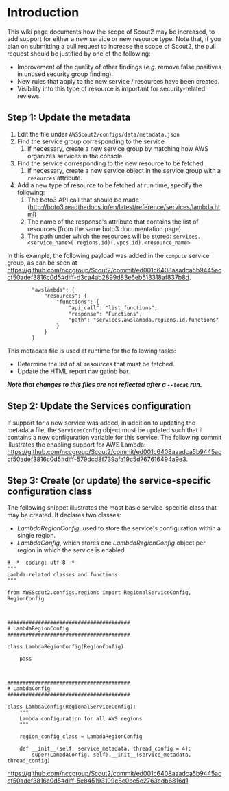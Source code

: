 # Introduction

This wiki page documents how the scope of Scout2 may be increased, to add support for either a new service or new resource type. Note that, if you plan on submitting a pull request to increase the scope of Scout2, the pull request should be justified by one of the following:

* Improvement of the quality of other findings (_e.g._ remove false positives in unused security group finding).
* New rules that apply to the new service / resources have been created.
* Visibility into this type of resource is important for security-related reviews.

## Step 1: Update the metadata

1. Edit the file under `AWSScout2/configs/data/metadata.json`
1. Find the service group corresponding to the service
   1. If necessary, create a new service group by matching how AWS organizes services in the console.
1. Find the service corresponding to the new resource to be fetched
   1. If necessary, create a new service object in the service group with a `resources` attribute.
1. Add a new type of resource to be fetched at run time, specify the following:
   1. The boto3 API call that should be made (http://boto3.readthedocs.io/en/latest/reference/services/lambda.html)
   1. The name of the response's attribute that contains the list of resources (from the same boto3 documentation page)
   1. The path under which the resources will be stored: ```services.<service_name>(.regions.id)(.vpcs.id).<resource_name>```

In this example, the following payload was added in the ```compute``` service group, as can be seen at https://github.com/nccgroup/Scout2/commit/ed001c6408aaadca5b9445accf50adef3816c0d5#diff-d3ca4ab2899d83e6eb513318af837b8d.
```
        "awslambda": {
            "resources": {
                "functions": {
                    "api_call": "list_functions",
                    "response": "Functions",
                    "path": "services.awslambda.regions.id.functions"
                }
            }
        }
```

This metadata file is used at runtime for the following tasks:
* Determine the list of all resources that must be fetched.
* Update the HTML report navigatiob bar.

***Note that changes to this files are not reflected after a ```--local``` run.***

## Step 2: Update the Services configuration

If support for a new service was added, in addition to updating the metadata file, the ```ServicesConfig``` object must be updated such that it contains a new configuration variable for this service. The following commit illustrates the enabling support for AWS Lambda: https://github.com/nccgroup/Scout2/commit/ed001c6408aaadca5b9445accf50adef3816c0d5#diff-579dcd8f739afa19c5d767616494a9e3.

## Step 3: Create (or update) the service-specific configuration class

The following snippet illustrates the most basic service-specific class that may be created. It declares two classes:

* *LambdaRegionConfig*, used to store the service's configuration within a single region.
* *LambdaConfig*, which stores one *LambdaRegionConfig* object per region in which the service is enabled.

```
# -*- coding: utf-8 -*-
"""
Lambda-related classes and functions
"""

from AWSScout2.configs.regions import RegionalServiceConfig, RegionConfig



########################################
# LambdaRegionConfig
########################################

class LambdaRegionConfig(RegionConfig):

    pass



########################################
# LambdaConfig
########################################

class LambdaConfig(RegionalServiceConfig):
    """
    Lambda configuration for all AWS regions
    """

    region_config_class = LambdaRegionConfig

    def __init__(self, service_metadata, thread_config = 4):
        super(LambdaConfig, self).__init__(service_metadata, thread_config)
```

https://github.com/nccgroup/Scout2/commit/ed001c6408aaadca5b9445accf50adef3816c0d5#diff-5e845193109c8c0bc5e2763cdb6816d1